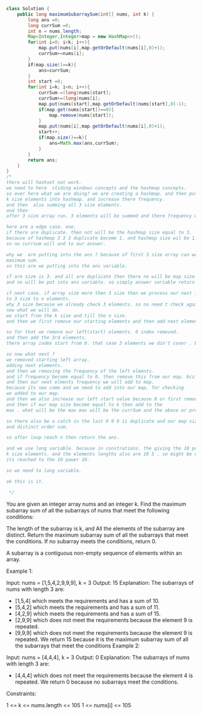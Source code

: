 ```java
class Solution {
    public long maximumSubarraySum(int[] nums, int k) {
        long ans =0;
        long currSum =0;
        int n = nums.length;
        Map<Integer,Integer>map = new HashMap<>();
        for(int i=0; i<k; i++){
            map.put(nums[i],map.getOrDefault(nums[i],0)+1);
            currSum+=nums[i];
        }
        if(map.size()==k){
            ans=currSum;
        }
        int start =0;
        for(int i=k; i<n; i++){
            currSum-=(long)nums[start];
            currSum+=(long)nums[i];
            map.put(nums[start],map.getOrDefault(nums[start],0)-1);
            if(map.get(nums[start])==0){
                map.remove(nums[start]);
            }
            map.put(nums[i],map.getOrDefault(nums[i],0)+1);
            start++;
            if(map.size()==k){
                ans=Math.max(ans,currSum);
            }
        }
        return ans;
    }
}
/*
there will hashset not work. 
we need to here  sliding windows concepts and the hashmap concepts.
so over here what we are doing? we are creating a hashmap. and then puting the
k size elements into hashmap. and increase there frequency.
and then  also summing all 3 size elements.
and then
after 3 size array run. 3 elements will be summed and there frequency will also incrase to 1.

here are a edge case. one.
if there are duplicate. then not will be the hashmap size equal to 3.
because of hashmap 3 3 3 duplicate become 1. and hashmap size wil be 1.
so no currsum will and to our answer.

why we  are putting into the ans ? because of first 3 size array can we our
maximum sum.
so this are we putting into the ans variable.

if are size is 3. and all are duplicate then there no will be map size equal to 3.
and no will be put into ans variable. so simply answer variable return the 0 value.

if next case. if array size more then 3 size then we process our next interation
to 3 size to n elements.
why 3 size because we already check 3 elements. so no need t check again them.
now what we will do.
we start from the k size and till the n size.
and then we first remove our starting elements and then add next elements.

so for that we remove our left(start) elements. 0 index removed.
and then add the 3rd elements.
there array index start from 0. that case 3 elements we din't cover . because above our loop run till <k. in this case we are starting from equal to k.

so now what next ?
we removed starting left array.
adding next elements.
and then we removing the frequency of the left elments.
and if frequency become equal to 0. then remove this from our map. bcz no need to this again. to use. because this is already we used.
and then our next elments frequency we will add to map.
because its new come and we need to add into our map. for checking 
we added to our map.
and then we also increase our left start value because 0 or first removed.
and then if our map size become equal to k then add to the 
max . what will be the max max will be the currSum and the above or previous sum.

so there also be a catch in the last 9 9 9 is duplicate and our map size will nto be the equal to k. so this case we didn't enter to the count max so that will maintain the distinct order .
and distinct order sum.

so after loop reach n then return the ans.

and we use long variable. because in constrations. the giving the 10 power 5.
k size elements. and the elements lengths also are 10 5 . so might be case.
its reached to the 10 power 10.

so we need to long variable.

ok this is it.

 */
```

You are given an integer array nums and an integer k. Find the maximum subarray sum of all the subarrays of nums that meet the following conditions:

The length of the subarray is k, and
All the elements of the subarray are distinct.
Return the maximum subarray sum of all the subarrays that meet the conditions. If no subarray meets the conditions, return 0.

A subarray is a contiguous non-empty sequence of elements within an array.

 

Example 1:

Input: nums = [1,5,4,2,9,9,9], k = 3
Output: 15
Explanation: The subarrays of nums with length 3 are:
- [1,5,4] which meets the requirements and has a sum of 10.
- [5,4,2] which meets the requirements and has a sum of 11.
- [4,2,9] which meets the requirements and has a sum of 15.
- [2,9,9] which does not meet the requirements because the element 9 is repeated.
- [9,9,9] which does not meet the requirements because the element 9 is repeated.
We return 15 because it is the maximum subarray sum of all the subarrays that meet the conditions
Example 2:

Input: nums = [4,4,4], k = 3
Output: 0
Explanation: The subarrays of nums with length 3 are:
- [4,4,4] which does not meet the requirements because the element 4 is repeated.
We return 0 because no subarrays meet the conditions.
 

Constraints:

1 <= k <= nums.length <= 105
1 <= nums[i] <= 105